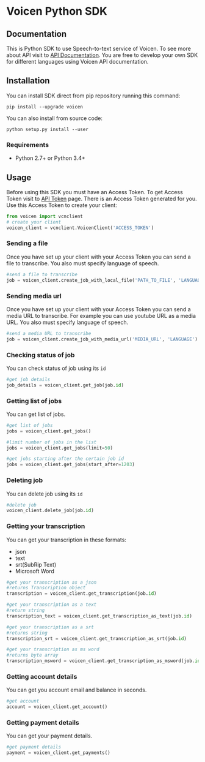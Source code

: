 # Voicen Python SDK

## Documentation

This is Python SDK to use Speech-to-text service of Voicen. To see more about
API visit to [API Documentation](https://voicen.com/en/api/). You are free to
develop your own SDK for different languages using Voicen API documentation.

## Installation

You can install SDK direct from pip repository running this command:

    pip install --upgrade voicen

You can also install from source code:

    python setup.py install --user

### Requirements

- Python 2.7+ or Python 3.4+

## Usage

Before using this SDK you must have an Access Token. To get Access Token visit
to [API Token](https://voicen.com/en/user/api/) page. There is an Access Token
generated for you. Use this Access Token to create your client:

```python
from voicen import vcnclient
# create your client
voicen_client = vcnclient.VoicenClient('ACCESS_TOKEN')
```

### Sending a file

Once you have set up your client with your Access Token you can send a file to
transcribe. You also must specify language of speech.

```python
#send a file to transcribe
job = voicen_client.create_job_with_local_file('PATH_TO_FILE', 'LANGUAGE')
```

### Sending media url

Once you have set up your client with your Access Token you can send a media URL
to transcribe. For example you can use youtube URL as a media URL. You also must
specify language of speech.

```python
#send a media URL to transcribe
job = voicen_client.create_job_with_media_url('MEDIA_URL', 'LANGUAGE')
```

### Checking status of job

You can check status of job using its `id`

```python
#get job details
job_details = voicen_client.get_job(job.id)
```

### Getting list of jobs

You can get list of jobs.

```python
#get list of jobs
jobs = voicen_client.get_jobs()

#limit number of jobs in the list
jobs = voicen_client.get_jobs(limit=50)

#get jobs starting after the certain job id
jobs = voicen_client.get_jobs(start_after=1203)
```

### Deleting job

You can delete job using its `id`

```python
#delete job
voicen_client.delete_job(job.id)
```

### Getting your transcription

You can get your transcription in these formats:

- json
- text
- srt(SubRip Text)
- Microsoft Word

```python
#get your transcription as a json
#returns Transcription object
transcription = voicen_client.get_transcription(job.id)

#get your transcription as a text
#return string
transcription_text = voicen_client.get_transcription_as_text(job.id)

#get your transcription as a srt
#returns string
transcription_srt = voicen_client.get_transcription_as_srt(job.id)

#get your transcription as ms word
#returns byte array
transcription_msword = voicen_client.get_transcription_as_msword(job.id)
```

### Getting account details

You can get you account email and balance in seconds.

```python
#get account
account = voicen_client.get_account()
```

### Getting payment details

You can get your payment details.

```python
#get payment details
payment = voicen_client.get_payments()
```
